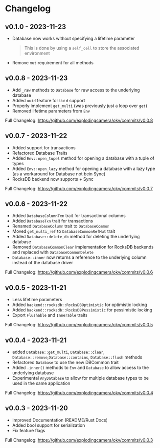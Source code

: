 # Changelog

## v0.1.0 - 2023-11-23 

* Database now works without specifying a lifetime parameter
  > This is done by using a `self_cell` to store the associated environment
* Remove `mut` requirement for all methods

## v0.0.8 - 2023-11-23

* Add `_raw` methods to `Database` for raw access to the underlying database
* Added `uuid` feature for `Uuid` support
* Properly implement `get_multi` (was previously just a loop over `get`)
* Removed lifetime parameters from `Env`

Full Changelog: https://github.com/explodingcamera/okv/commits/v0.0.8

## v0.0.7 - 2023-11-22

* Added support for transactions
* Refactored Database Traits
* Added `Env::open_tupel` method for opening a database with a tuple of types
* Added `Env::open_lazy` method for opening a database with a lazy type (as a workaround for Database not bein Sync)
* RocksDB backend now supports + Sync

Full Changelog: https://github.com/explodingcamera/okv/commits/v0.0.7

## v0.0.6 - 2023-11-22

* Added `DatabaseColumnTxn` trait for transactional columns
* Added `DatabaseTxn` trait for transactions
* Renamed `DatabaseColumn` trait to `DatabaseCommon`
* Moved `get_multi_ref` to `DatabaseCommonRefMut` trait
* Added `Database::delete_db` method for deleting the underlying database
* Removed `DatabaseCommonClear` implementation for RocksDB backends and replaced with `DatabaseCommonDelete`
* `Database::inner` now returns a reference to the underlying column instead of the database driver

Full Changelog: https://github.com/explodingcamera/okv/commits/v0.0.6

## v0.0.5 - 2023-11-21

* Less lifetime parameters
* Added `backend::rocksdb::RocksDBOptimistic` for optimistic locking
* Added `backend::rocksdb::RocksDBPessimistic` for pessimistic locking
* Export `Flushable` and `Innerable` traits

Full Changelog: https://github.com/explodingcamera/okv/commits/v0.0.5

## v0.0.4 - 2023-11-21

* added `Database::get_multi`, `Database::clear`, `Database::remove`,`Database::contains`, `Database::flush` methods
* Refactored `Database` to use the new DBCommon trait
* Added `.inner()` methods to `Env` and `Database` to allow access to the underlying database
* Experimental `AnyDatabase` to allow for multiple database types to be used in the same application 

Full Changelog: https://github.com/explodingcamera/okv/commits/v0.0.4

## v0.0.3 - 2023-11-20

* Improved Documentation (README/Rust Docs)
* Added bool support for serialization
* Fix feature flags

Full Changelog: https://github.com/explodingcamera/okv/commits/v0.0.3